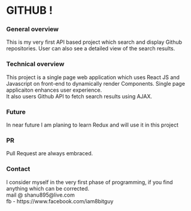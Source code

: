 <h1>GITHUB !</h1>


<h3>General overview </h3>
<p>
This is my very first API based project which search and 
display Github repositories. User can also see a detailed
view of the search results.
</p>

<h3>Technical overview</h3>
<p>
This project is a single page web application which uses 
React JS and Javascript on front-end to dynamically render 
Components. Single page applicaiton enhances user 
experience. <br/> It also users Github API to fetch search
results using AJAX.
</p>

<h3>Future</h3>
<p>
In near future I am planing to learn Redux and will use it
in this project
</p>

<h3>PR</h3>
<p>
Pull Request are always embraced.
</p>

<h3>Contact</h3>
<p>
I consider myself in the very first phase of programming,
if you find anything which can be corrected.<br/>
mail @ shanu895@live.com<br/>
fb - https://www.facebook.com/iam8bitguy
</p>